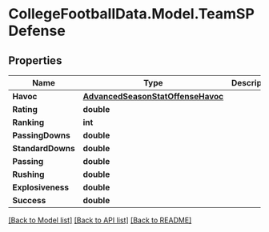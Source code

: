 # CollegeFootballData.Model.TeamSPDefense

## Properties

Name | Type | Description | Notes
------------ | ------------- | ------------- | -------------
**Havoc** | [**AdvancedSeasonStatOffenseHavoc**](AdvancedSeasonStatOffenseHavoc.md) |  | 
**Rating** | **double** |  | 
**Ranking** | **int** |  | 
**PassingDowns** | **double** |  | 
**StandardDowns** | **double** |  | 
**Passing** | **double** |  | 
**Rushing** | **double** |  | 
**Explosiveness** | **double** |  | 
**Success** | **double** |  | 

[[Back to Model list]](../../README.md#documentation-for-models) [[Back to API list]](../../README.md#documentation-for-api-endpoints) [[Back to README]](../../README.md)

